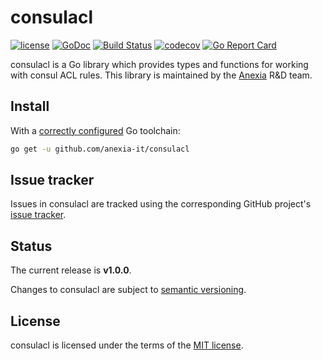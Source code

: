 # consulacl

[![license](https://img.shields.io/github/license/mashape/apistatus.svg?maxAge=2592000)](https://github.com/anexia-it/consulacl/blob/master/LICENSE)
[![GoDoc](https://godoc.org/github.com/anexia-it/consulacl?status.svg)](https://godoc.org/github.com/anexia-it/consulacl)
[![Build Status](https://travis-ci.org/anexia-it/consulacl.svg?branch=master)](https://travis-ci.org/anexia-it/consulacl)
[![codecov](https://codecov.io/gh/anexia-it/consulacl/branch/master/graph/badge.svg)](https://codecov.io/gh/anexia-it/consulacl)
[![Go Report Card](https://goreportcard.com/badge/github.com/anexia-it/consulacl)](https://goreportcard.com/report/github.com/anexia-it/consulacl)


consulacl is a Go library which provides types and functions for working with consul ACL rules.
This library is maintained by the [Anexia](https://www.anexia-it.com/) R&D team.

## Install

With a [correctly configured](https://golang.org/doc/install#testing) Go toolchain:

```sh
go get -u github.com/anexia-it/consulacl
```

## Issue tracker

Issues in consulacl are tracked using the corresponding GitHub project's [issue tracker](https://github.com/anexia-it/consulacl/issues).

## Status

The current release is **v1.0.0**.

Changes to consulacl are subject to [semantic versioning](http://semver.org/).

## License

consulacl is licensed under the terms of the [MIT license](https://github.com/anexia-it/consulacl/blob/master/LICENSE).

